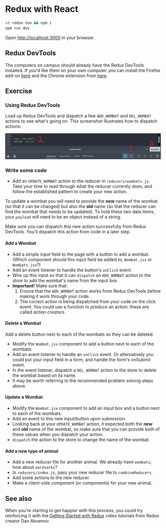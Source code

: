 # Redux with React 

```sh
cd redux-zoo && npm i
npm run dev
```

Open [http://localhost:3000](http://localhost:3000) in your browser.


## Redux DevTools

The computers on campus should already have the Redux DevTools installed. If you'd like them on your own computer you can install the Firefox add-on [here](https://addons.mozilla.org/en-US/firefox/addon/reduxdevtools/) and the Chrome extension from [here](https://chrome.google.com/webstore/detail/redux-devtools/lmhkpmbekcpmknklioeibfkpmmfibljd).


## Exercise

### Using Redux DevTools

Load up Redux DevTools and dispatch a few `ADD_WOMBAT` and `DEL_WOMBAT` actions to see what's going on. This screenshot illustrates how to dispatch actions:

![Dispatching actions using Redux dev tools](./screenshot1.png)


### Write some code

- Add an `UPDATE_WOMBAT` action to the reducer in `reducers/wombats.js`. Take your time to read through what the reducer currently does, and follow the established pattern to create your new action.

To update a wombat you will need to provide the **new** name of the wombat (so that it can be changed) but also the **old** name (so that the reducer can find the wombat that needs to be updated). To hold these two data items, your `payload` will need to be an object instead of a string.

Make sure you can dispatch this new action successfully from Redux DevTools. You'll dispatch this action from code in a later step.

#### Add a Wombat

- Add a simple input field to the page with a button to add a wombat.
(Which component should this input field be added to, `Wombat.jsx` or `Wombats.jsx`?)
- Add an event listener to handle the button's `onClick` event.
- Wire up this input so that it can `dispatch` an `ADD_WOMBAT` action to the store to add the wombat's name from the input box.
- **Important!** Make sure that:
  1. Ensure that the `ADD_WOMBAT` action works from Redux DevTools before making it work through your code.
  2. The correct action is being dispatched from your code on the click event. You could use a function to *produce* an action: these are called *action creators*.


#### Delete a Wombat

Add a delete button next to each of the wombats so they can be deleted:

- Modify the `Wombat.jsx` component to add a button next to each of the wombats.
- Add an event listener to handle an `onClick` event. Or alternatively you could put your input field in a form, and handle the form's onSubmit event.
- In the event listener, dispatch a `DEL_WOMBAT` action to the store to delete the wombat based on its name.
- It may be worth referring to the recommended problem solving steps above.


#### Update a Wombat

- Modify the `Wombat.jsx` component to add an input box and a button next to each of the wombats.
- Add an event to this new input/button upon submission.
- Looking back at your `UPDATE_WOMBAT` action, it expected both the **new** and **old** name of the wombat, so make sure that you can provide both of these values when you dispatch your action.
- `dispatch` the action to the store to change the name of the wombat.


#### Add a new type of animal

- Add a new reducer file for another animal. We already have `wombats`; how about `aardvarks`?
- In `reducers/index.js`, pass your new reducer file to `combineReducers`.
- Add some actions to the new reducer.
- Make a client-side component (or components) for your new animal.


## See also

When you're starting to get happier with this process, you could try reinforcing it with the [Getting Started with Redux](https://egghead.io/courses/getting-started-with-redux) video tutorials from Redux creator Dan Abramov.
